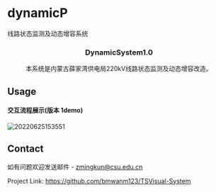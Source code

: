 # dynamicP

线路状态监测及动态增容系统

<!-- PROJECT LOGO -->

<p align="center">
  <a href="#">
   
  </a>
  <h3 align="center">DynamicSystem1.0
</h3>

  <p align="center">
    本系统是内蒙古薛家湾供电局220kV线路状态监测及动态增容改造。
    <br />

## Usage

#### 交互流程展示(版本 1demo)

![20220625153551](https://github.com/bmwanm123/TSVisual-System/blob/main/Visual-Analysis/static/image/TSSer1.0.gif)

<!-- ROADMAP -->

<!-- CONTACT -->

## Contact

如有问题欢迎发送邮件 - zmingkun@csu.edu.cn

Project Link: https://github.com/bmwanm123/TSVisual-System
